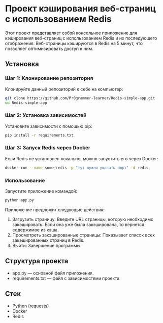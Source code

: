 # Проект кэширования веб-страниц с использованием Redis

Этот проект представляет собой консольное приложение для кэширования веб-страниц с использованием Redis и их последующего отображения. Веб-страницы кэшируются в Redis на 5 минут, что позволяет оптимизировать доступ к ним.

## Установка

### Шаг 1: Клонирование репозитория
Клонируйте данный репозиторий к себе на компьютер:

```bash
git clone https://github.com/Pr0grammer-learner/Redis-simple-app.git
cd Redis-simple-app
```

### Шаг 2: Установка зависимостей
Установите зависимости с помощью pip:
```bash
pip install -r requirements.txt
```

### Шаг 3: Запуск Redis через Docker
Если Redis не установлен локально, можно запустить его через Docker:
```bash
docker run --name some-redis -p "тут нужно указать порт" -d redis
```

### Использование
Запустите приложение командой:
```bash
python app.py
```

Приложение предложит следующие действия:
1. Загрузить страницу: Введите URL страницы, которую необходимо закэшировать. Если она уже была закэширована, то вернется содержимое из кэша.
2. Просмотреть закэшированные страницы: Показывает список всех закэшированных страниц в Redis.
3. Выйти: Завершение программы.

## Структура проекта

* app.py — основной файл приложения.
* requirements.txt — файл с зависимостями проекта.

## Стек
+ Python (requests)
+ Docker
+ Redis
